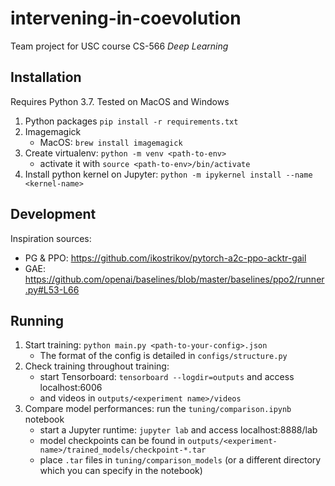 # intervening-in-coevolution

Team project for USC course CS-566 _Deep Learning_

## Installation

Requires Python 3.7. Tested on MacOS and Windows 

1. Python packages `pip install -r requirements.txt`
2. Imagemagick
   - MacOS: `brew install imagemagick`
3. Create virtualenv:  `python -m venv <path-to-env>`
   - activate it with `source <path-to-env>/bin/activate` 
3. Install python kernel on Jupyter: `python -m ipykernel install --name <kernel-name>` 


## Development

Inspiration sources:
- PG & PPO: https://github.com/ikostrikov/pytorch-a2c-ppo-acktr-gail
- GAE: https://github.com/openai/baselines/blob/master/baselines/ppo2/runner.py#L53-L66


## Running

1. Start training: `python main.py <path-to-your-config>.json`
   - The format of the config is detailed in `configs/structure.py`   
2. Check training throughout training: 
   - start Tensorboard: `tensorboard --logdir=outputs` and access  localhost:6006 
   - and videos in `outputs/<experiment name>/videos`
3. Compare model performances: run the `tuning/comparison.ipynb` notebook
   - start a Jupyter runtime: `jupyter lab` and access localhost:8888/lab
   - model checkpoints can be found in `outputs/<experiment-name>/trained_models/checkpoint-*.tar`
   - place `.tar` files in `tuning/comparison_models` (or a different directory which you can specify in the notebook)
